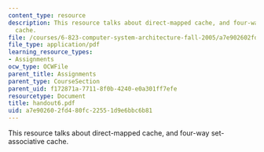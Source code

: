 ```yaml
---
content_type: resource
description: This resource talks about direct-mapped cache, and four-way set-associative
  cache.
file: /courses/6-823-computer-system-architecture-fall-2005/a7e902602fd480fc22551d9e6bbc6b81_handout6.pdf
file_type: application/pdf
learning_resource_types:
- Assignments
ocw_type: OCWFile
parent_title: Assignments
parent_type: CourseSection
parent_uid: f172871a-7711-8f0b-4240-e0a301ff7efe
resourcetype: Document
title: handout6.pdf
uid: a7e90260-2fd4-80fc-2255-1d9e6bbc6b81
---
```

This resource talks about direct-mapped cache, and four-way set-associative cache.

